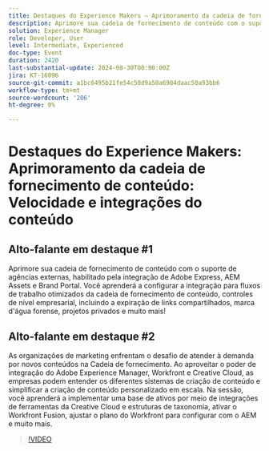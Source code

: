 ```yaml
---
title: Destaques do Experience Makers — Aprimoramento da cadeia de fornecimento de conteúdo — Velocidade e integrações de conteúdo
description: Aprimore sua cadeia de fornecimento de conteúdo com o suporte de agências externas, habilitado pela integração de Adobe Express, AEM Assets e Brand Portal. Você aprenderá a configurar a integração para fluxos de trabalho otimizados da cadeia de fornecimento de conteúdo, controles de nível empresarial, incluindo a expiração de links compartilhados, marca d'água forense, projetos privados e muito mais!
solution: Experience Manager
role: Developer, User
level: Intermediate, Experienced
doc-type: Event
duration: 2420
last-substantial-update: 2024-08-30T00:00:00Z
jira: KT-16096
source-git-commit: a1bc6495b21fe54c50d9a50a6904daac50a93bb6
workflow-type: tm+mt
source-wordcount: '206'
ht-degree: 0%

---
```



# Destaques do Experience Makers: Aprimoramento da cadeia de fornecimento de conteúdo: Velocidade e integrações do conteúdo

## Alto-falante em destaque #1

Aprimore sua cadeia de fornecimento de conteúdo com o suporte de agências externas, habilitado pela integração de Adobe Express, AEM Assets e Brand Portal. Você aprenderá a configurar a integração para fluxos de trabalho otimizados da cadeia de fornecimento de conteúdo, controles de nível empresarial, incluindo a expiração de links compartilhados, marca d&#39;água forense, projetos privados e muito mais!

## Alto-falante em destaque #2

As organizações de marketing enfrentam o desafio de atender à demanda por novos conteúdos na Cadeia de fornecimento. Ao aproveitar o poder de integração do Adobe Experience Manager, Workfront e Creative Cloud, as empresas podem entender os diferentes sistemas de criação de conteúdo e simplificar a criação de conteúdo personalizado em escala. Na sessão, você aprenderá a implementar uma base de ativos por meio de integrações de ferramentas da Creative Cloud e estruturas de taxonomia, ativar o Workfront Fusion, ajustar o plano do Workfront para configurar com o AEM e muito mais.

>[!VIDEO](https://video.tv.adobe.com/v/3433169/?learn=on)

